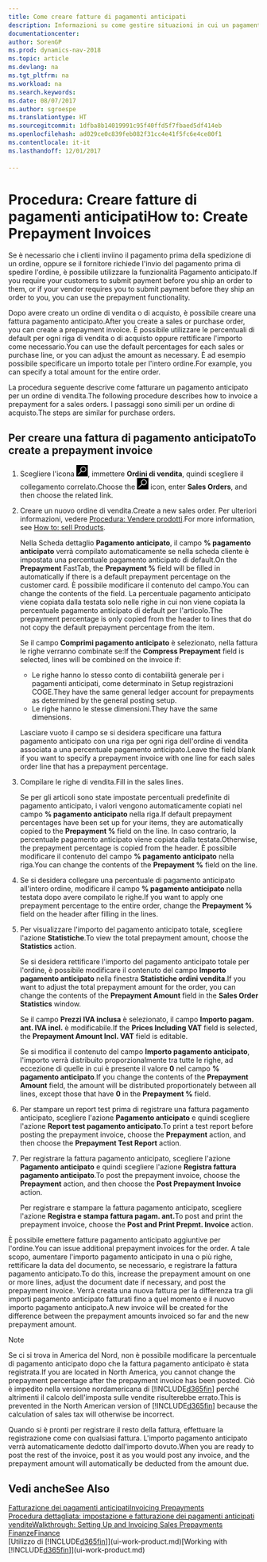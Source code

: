 ```yaml
---
title: Come creare fatture di pagamenti anticipati
description: Informazioni su come gestire situazioni in cui un pagamento anticipato viene richiesto ai clienti o dal fornitore.
documentationcenter: 
author: SorenGP
ms.prod: dynamics-nav-2018
ms.topic: article
ms.devlang: na
ms.tgt_pltfrm: na
ms.workload: na
ms.search.keywords: 
ms.date: 08/07/2017
ms.author: sgroespe
ms.translationtype: HT
ms.sourcegitcommit: 1dfba8b14019991c95f40ffd5f7fbaed5df414eb
ms.openlocfilehash: ad029ce0c839feb082f31cc4e41f5fc6e4ce80f1
ms.contentlocale: it-it
ms.lasthandoff: 12/01/2017

---
```

# <a name="how-to-create-prepayment-invoices"></a><span data-ttu-id="13a73-103">Procedura: Creare fatture di pagamenti anticipati</span><span class="sxs-lookup"><span data-stu-id="13a73-103">How to: Create Prepayment Invoices</span></span>
<span data-ttu-id="13a73-104">Se è necessario che i clienti inviino il pagamento prima della spedizione di un ordine, oppure se il fornitore richiede l'invio del pagamento prima di spedire l'ordine, è possibile utilizzare la funzionalità Pagamento anticipato.</span><span class="sxs-lookup"><span data-stu-id="13a73-104">If you require your customers to submit payment before you ship an order to them, or if your vendor requires you to submit payment before they ship an order to you, you can use the prepayment functionality.</span></span>  

<span data-ttu-id="13a73-105">Dopo avere creato un ordine di vendita o di acquisto, è possibile creare una fattura pagamento anticipato.</span><span class="sxs-lookup"><span data-stu-id="13a73-105">After you create a sales or purchase order, you can create a prepayment invoice.</span></span> <span data-ttu-id="13a73-106">È possibile utilizzare le percentuali di default per ogni riga di vendita o di acquisto oppure rettificare l'importo come necessario.</span><span class="sxs-lookup"><span data-stu-id="13a73-106">You can use the default percentages for each sales or purchase line, or you can adjust the amount as necessary.</span></span> <span data-ttu-id="13a73-107">È ad esempio possibile specificare un importo totale per l'intero ordine.</span><span class="sxs-lookup"><span data-stu-id="13a73-107">For example, you can specify a total amount for the entire order.</span></span>  

<span data-ttu-id="13a73-108">La procedura seguente descrive come fatturare un pagamento anticipato per un ordine di vendita.</span><span class="sxs-lookup"><span data-stu-id="13a73-108">The following procedure describes how to invoice a prepayment for a sales orders.</span></span> <span data-ttu-id="13a73-109">I passaggi sono simili per un ordine di acquisto.</span><span class="sxs-lookup"><span data-stu-id="13a73-109">The steps are similar for purchase orders.</span></span>  

## <a name="to-create-a-prepayment-invoice"></a><span data-ttu-id="13a73-110">Per creare una fattura di pagamento anticipato</span><span class="sxs-lookup"><span data-stu-id="13a73-110">To create a prepayment invoice</span></span>  
1. <span data-ttu-id="13a73-111">Scegliere l'icona ![Cerca pagina o report](media/ui-search/search_small.png "icona Cerca pagina o report"), immettere **Ordini di vendita**, quindi scegliere il collegamento correlato.</span><span class="sxs-lookup"><span data-stu-id="13a73-111">Choose the ![Search for Page or Report](media/ui-search/search_small.png "Search for Page or Report icon") icon, enter **Sales Orders**, and then choose the related link.</span></span>  
2. <span data-ttu-id="13a73-112">Creare un nuovo ordine di vendita.</span><span class="sxs-lookup"><span data-stu-id="13a73-112">Create a new sales order.</span></span> <span data-ttu-id="13a73-113">Per ulteriori informazioni, vedere [Procedura: Vendere prodotti](sales-how-sell-products.md).</span><span class="sxs-lookup"><span data-stu-id="13a73-113">For more information, see [How to: sell Products](sales-how-sell-products.md).</span></span>  

    <span data-ttu-id="13a73-114">Nella Scheda dettaglio **Pagamento anticipato**, il campo **% pagamento anticipato** verrà compilato automaticamente se nella scheda cliente è impostata una percentuale pagamento anticipato di default.</span><span class="sxs-lookup"><span data-stu-id="13a73-114">On the **Prepayment** FastTab, the **Prepayment %** field will be filled in automatically if there is a default prepayment percentage on the customer card.</span></span> <span data-ttu-id="13a73-115">È possibile modificare il contenuto del campo.</span><span class="sxs-lookup"><span data-stu-id="13a73-115">You can change the contents of the field.</span></span> <span data-ttu-id="13a73-116">La percentuale pagamento anticipato viene copiata dalla testata solo nelle righe in cui non viene copiata la percentuale pagamento anticipato di default per l'articolo.</span><span class="sxs-lookup"><span data-stu-id="13a73-116">The prepayment percentage is only copied from the header to lines that do not copy the default prepayment percentage from the item.</span></span>  

    <span data-ttu-id="13a73-117">Se il campo **Comprimi pagamento anticipato** è selezionato, nella fattura le righe verranno combinate se:</span><span class="sxs-lookup"><span data-stu-id="13a73-117">If the **Compress Prepayment** field is selected, lines will be combined on the invoice if:</span></span>  
    - <span data-ttu-id="13a73-118">Le righe hanno lo stesso conto di contabilità generale per i pagamenti anticipati, come determinato in Setup registrazioni COGE.</span><span class="sxs-lookup"><span data-stu-id="13a73-118">They have the same general ledger account for prepayments as determined by the general posting setup.</span></span>  
    - <span data-ttu-id="13a73-119">Le righe hanno le stesse dimensioni.</span><span class="sxs-lookup"><span data-stu-id="13a73-119">They have the same dimensions.</span></span>  

    <span data-ttu-id="13a73-120">Lasciare vuoto il campo se si desidera specificare una fattura pagamento anticipato con una riga per ogni riga dell'ordine di vendita associata a una percentuale pagamento anticipato.</span><span class="sxs-lookup"><span data-stu-id="13a73-120">Leave the field blank if you want to specify a prepayment invoice with one line for each sales order line that has a prepayment percentage.</span></span>  

3. <span data-ttu-id="13a73-121">Compilare le righe di vendita.</span><span class="sxs-lookup"><span data-stu-id="13a73-121">Fill in the sales lines.</span></span>  

    <span data-ttu-id="13a73-122">Se per gli articoli sono state impostate percentuali predefinite di pagamento anticipato, i valori vengono automaticamente copiati nel campo **% pagamento anticipato** nella riga.</span><span class="sxs-lookup"><span data-stu-id="13a73-122">If default prepayment percentages have been set up for your items, they are automatically copied to the **Prepayment %** field on the line.</span></span> <span data-ttu-id="13a73-123">In caso contrario, la percentuale pagamento anticipato viene copiata dalla testata.</span><span class="sxs-lookup"><span data-stu-id="13a73-123">Otherwise, the prepayment percentage is copied from the header.</span></span> <span data-ttu-id="13a73-124">È possibile modificare il contenuto del campo **% pagamento anticipato** nella riga.</span><span class="sxs-lookup"><span data-stu-id="13a73-124">You can change the contents of the **Prepayment %** field on the line.</span></span>  
4. <span data-ttu-id="13a73-125">Se si desidera collegare una percentuale di pagamento anticipato all'intero ordine, modificare il campo **% pagamento anticipato** nella testata dopo avere compilato le righe.</span><span class="sxs-lookup"><span data-stu-id="13a73-125">If you want to apply one prepayment percentage to the entire order, change the **Prepayment %** field on the header after filling in the lines.</span></span>  
5. <span data-ttu-id="13a73-126">Per visualizzare l'importo del pagamento anticipato totale, scegliere l'azione **Statistiche**.</span><span class="sxs-lookup"><span data-stu-id="13a73-126">To view the total prepayment amount, choose the **Statistics** action.</span></span>

    <span data-ttu-id="13a73-127">Se si desidera rettificare l'importo del pagamento anticipato totale per l'ordine, è possibile modificare il contenuto del campo **Importo pagamento anticipato** nella finestra **Statistiche ordini vendita**.</span><span class="sxs-lookup"><span data-stu-id="13a73-127">If you want to adjust the total prepayment amount for the order, you can change the contents of the **Prepayment Amount** field in the **Sales Order Statistics** window.</span></span>  

    <span data-ttu-id="13a73-128">Se il campo **Prezzi IVA inclusa** è selezionato, il campo **Importo pagam. ant. IVA incl.** è modificabile.</span><span class="sxs-lookup"><span data-stu-id="13a73-128">If the **Prices Including VAT** field is selected, the **Prepayment Amount Incl. VAT** field is editable.</span></span>  

    <span data-ttu-id="13a73-129">Se si modifica il contenuto del campo **Importo pagamento anticipato**, l'importo verrà distribuito proporzionalmente tra tutte le righe, ad eccezione di quelle in cui è presente il valore **0** nel campo **% pagamento anticipato**.</span><span class="sxs-lookup"><span data-stu-id="13a73-129">If you change the contents of the **Prepayment Amount** field, the amount will be distributed proportionately between all lines, except those that have **0** in the **Prepayment %** field.</span></span>  
6. <span data-ttu-id="13a73-130">Per stampare un report test prima di registrare una fattura pagamento anticipato, scegliere l'azione **Pagamento anticipato** e quindi scegliere l'azione **Report test pagamento anticipato**.</span><span class="sxs-lookup"><span data-stu-id="13a73-130">To print a test report before posting the prepayment invoice, choose the **Prepayment** action, and then choose the **Prepayment Test Report** action.</span></span>  
7. <span data-ttu-id="13a73-131">Per registrare la fattura pagamento anticipato, scegliere l'azione **Pagamento anticipato** e quindi scegliere l'azione **Registra fattura pagamento anticipato**.</span><span class="sxs-lookup"><span data-stu-id="13a73-131">To post the prepayment invoice, choose the **Prepayment** action, and then choose the **Post Prepayment Invoice** action.</span></span>  

    <span data-ttu-id="13a73-132">Per registrare e stampare la fattura pagamento anticipato, scegliere l'azione **Registra e stampa fattura pagam. ant.**</span><span class="sxs-lookup"><span data-stu-id="13a73-132">To post and print the prepayment invoice, choose the **Post and Print Prepmt. Invoice** action.</span></span>  

<span data-ttu-id="13a73-133">È possibile emettere fatture pagamento anticipato aggiuntive per l'ordine.</span><span class="sxs-lookup"><span data-stu-id="13a73-133">You can issue additional prepayment invoices for the order.</span></span> <span data-ttu-id="13a73-134">A tale scopo, aumentare l'importo pagamento anticipato in una o più righe, rettificare la data del documento, se necessario, e registrare la fattura pagamento anticipato.</span><span class="sxs-lookup"><span data-stu-id="13a73-134">To do this, increase the prepayment amount on one or more lines, adjust the document date if necessary, and post the prepayment invoice.</span></span> <span data-ttu-id="13a73-135">Verrà creata una nuova fattura per la differenza tra gli importi pagamento anticipato fatturati fino a quel momento e il nuovo importo pagamento anticipato.</span><span class="sxs-lookup"><span data-stu-id="13a73-135">A new invoice will be created for the difference between the prepayment amounts invoiced so far and the new prepayment amount.</span></span>  

> [!NOTE]  
>  <span data-ttu-id="13a73-136">Se ci si trova in America del Nord, non è possibile modificare la percentuale di pagamento anticipato dopo che la fattura pagamento anticipato è stata registrata.</span><span class="sxs-lookup"><span data-stu-id="13a73-136">If you are located in North America, you cannot change the prepayment percentage after the prepayment invoice has been posted.</span></span> <span data-ttu-id="13a73-137">Ciò è impedito nella versione nordamericana di [!INCLUDE[d365fin](includes/d365fin_md.md)] perché altrimenti il calcolo dell'imposta sulle vendite risulterebbe errato.</span><span class="sxs-lookup"><span data-stu-id="13a73-137">This is prevented in the North American version of [!INCLUDE[d365fin](includes/d365fin_md.md)] because the calculation of sales tax will otherwise be incorrect.</span></span>  

 <span data-ttu-id="13a73-138">Quando si è pronti per registrare il resto della fattura, effettuare la registrazione come con qualsiasi fattura. L'importo pagamento anticipato verrà automaticamente dedotto dall'importo dovuto.</span><span class="sxs-lookup"><span data-stu-id="13a73-138">When you are ready to post the rest of the invoice, post it as you would post any invoice, and the prepayment amount will automatically be deducted from the amount due.</span></span>  

## <a name="see-also"></a><span data-ttu-id="13a73-139">Vedi anche</span><span class="sxs-lookup"><span data-stu-id="13a73-139">See Also</span></span>  
[<span data-ttu-id="13a73-140">Fatturazione dei pagamenti anticipati</span><span class="sxs-lookup"><span data-stu-id="13a73-140">Invoicing Prepayments</span></span>](finance-invoice-prepayments.md)  
[<span data-ttu-id="13a73-141">Procedura dettagliata: impostazione e fatturazione dei pagamenti anticipati vendite</span><span class="sxs-lookup"><span data-stu-id="13a73-141">Walkthrough: Setting Up and Invoicing Sales Prepayments</span></span>](walkthrough-setting-up-and-invoicing-sales-prepayments.md)  
[<span data-ttu-id="13a73-142">Finanze</span><span class="sxs-lookup"><span data-stu-id="13a73-142">Finance</span></span>](finance.md)  
<span data-ttu-id="13a73-143">[Utilizzo di [!INCLUDE[d365fin](includes/d365fin_md.md)]](ui-work-product.md)</span><span class="sxs-lookup"><span data-stu-id="13a73-143">[Working with [!INCLUDE[d365fin](includes/d365fin_md.md)]](ui-work-product.md)</span></span>

